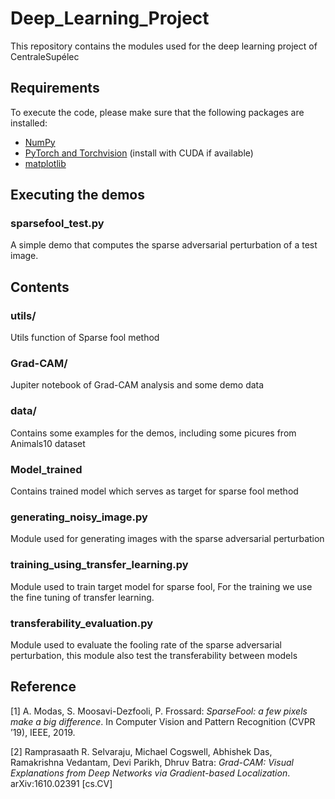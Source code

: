 # Deep_Learning_Project
This repository contains the modules used for the deep learning project of CentraleSupélec

## Requirements

To execute the code, please make sure that the following packages are installed:
- [NumPy](https://docs.scipy.org/doc/numpy-1.15.1/user/install.html)
- [PyTorch and Torchvision](https://pytorch.org/) (install with CUDA if available)
- [matplotlib](https://matplotlib.org/users/installing.html)

## Executing the demos

### sparsefool_test.py
A simple demo that computes the sparse adversarial perturbation of a test image.


## Contents

### utils/
Utils function of Sparse fool method

### Grad-CAM/
Jupiter notebook of Grad-CAM analysis and some demo data


### data/
Contains some examples for the demos, including some picures from Animals10 dataset

### Model_trained
Contains trained model which serves as target for sparse fool method

### generating_noisy_image.py
Module used for generating images with the sparse adversarial perturbation

### training_using_transfer_learning.py
Module used to train target model for sparse fool, For the training we use the fine tuning of transfer learning.

### transferability_evaluation.py
Module used to evaluate the fooling rate of the sparse adversarial perturbation, this module also test the transferability between models


## Reference
[1] A. Modas, S. Moosavi-Dezfooli, P. Frossard:
*SparseFool: a few pixels make a big difference*. In Computer Vision and Pattern Recognition (CVPR ’19), IEEE, 2019.

[2] Ramprasaath R. Selvaraju, Michael Cogswell, Abhishek Das, Ramakrishna Vedantam, Devi Parikh, Dhruv Batra:
*Grad-CAM: Visual Explanations from Deep Networks via Gradient-based Localization*. 	arXiv:1610.02391 [cs.CV]
